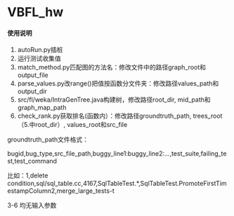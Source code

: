 # VBFL_hw

#### 使用说明

1. autoRun.py插桩
2. 运行测试收集值
3. match_method.py匹配图的方法名：修改文件中的路径graph_root和output_file
4. parse_values.py改range()把值按函数分文件夹：修改路径values_path和output_dir
5. src/fl/weka/IntraGenTree.java构建树，修改路径root_dir, mid_path和graph_map_path
6. check_rank.py获取排名(函数内）：修改路径groundtruth_path, trees_root（5.中root_dir）, values_root和src_file

groundtruth_path文件格式：

bugid,bug_type,src_file_path,buggy_line1:buggy_line2:...,test_suite,failing_test,test_command

比如：1,delete condition,sql/sql_table.cc,4167,SqlTableTest.*,SqlTableTest.PromoteFirstTimestampColumn2,merge_large_tests-t


3-6 均无输入参数